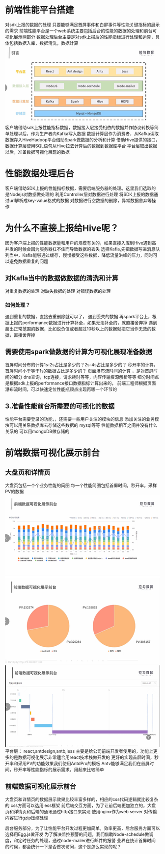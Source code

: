 # 前端性能平台搭建
对sdk上报的数据的处理
只要能够满足首屏事件和白屏事件等性能关键指标的展示的需求
前端性能平台是一个web系统主要包括后台的性能的数据的处理和前台可视化展示两部分
数据处理后台主要是对sdk上报后的性能指标进行处理和运算，具体包括数据入库，数据清洗，数据计算
![alt text](image-27.png)
客户端借助sdk上报性能指标数据，数据接入层接受相依的数据并作协议转换等简单处理以后，作为生产者向Kafka写入数据
数据计算层作为消费者，从Kafka读取数据存入HiveHadoop平台借助Spark做数据的分析和计算
借助Hive提供的接口，数据计算层使用SQL语句从Hive拉去计算后的数据到数据库平台
平台层取出数据以后，准备数据可视化展现的数据
# 性能数据处理后台
客户端借助SDK上报的性能指标数据，需要后端服务器的处理。这里我们选取的是Nodejs对数据做处理的
利用Controller层对数据进行处理
将SDK上报的数据通过url解析成key-value格式的数据
对数据进行空数据的删除，异常数据舍弃等操作
# 为什么不直接上报给Hive呢？
因为客户端上报的性能数据量和用户的规模有关的，如果直接入库到Hive遇到高并发的时候会因为服务器扛不住而导致数据的丢失
选择Kafla,先把数据写进消息队列当中，Kafla能够通过缓存，慢慢接受这些数据，降低流量洪峰的压力，同时可以避免数据重复的问题
## 对Kafla当中的数据做数据的清洗和计算
对重复数据的处理
对缺失数据的处理
对错误数据的处理
### 如何处理？
遇到重复的数据，直接去重删除就可以了，
遇到丢失的数据
再spark平台上，根据上报的performance数据进行计算补全，如果无法补全的，就直接舍弃掉
遇到超出正常范围的数据，比如说负值或者超过10秒以上的数据就把它当作无效的数据，直接舍弃掉
## 需要使用spark做数据的计算为可视化展现准备数据
首屏时间分布的计算1s-2s占比是多少的？2s-4s占比是多少的？
秒开率的计算，首屏时间小于等于1s的数据占比是多少的？
页面瀑布流时间的计算
，是对首屏时间的细分
dns查询，tcp连接，请求耗时等等，内容传输资源解析等等
细分时间点是根据sdk上报的performance接口数据指标计算出来的，
前端工程师根据页面瀑布流时间，可以快速定位性能瓶颈点出现再哪一个环节的

## 3.准备性能前台所需要的可视化的数据
性能平台需要登录的功能，，还需要一些用户关注的模块的信息
添加关注的业务模块可以用关系数据库去存储这些数据的
mysql等等
性能数据相互之间并没有什么关系的
可以用mongoDB做存储的
# 前端数据可视化展示前台
## 大盘页和详情页
大盘页包括一个个业务性能的简图
每一个性能简图包括首屏时间，秒开率，采样PV的数据
![alt text](image-28.png)
![alt text](image-29.png)
![alt text](image-30.png)
平台层：
react,antdesign,antb,less
主要是给公司前端开发者使用的，功能上更多的是数据可视化展示非常适合用react技术栈做开发的
更好的实现首屏时间，秒开率和采用PV的功能效果我们使用AntdPro的模板
Antv能够满足我们在首屏时间，秒开率等性能指标的展示需求，用起来比较简单
## 前端数据可视化展示前台
大盘页和详情页的数据展示效果比较丰富多样的，相应的css代码逻辑就比较复杂的
css方面可以选用less框架
前后端交互方面，为了让前后端更加独立的，大盘页和详情页和后端的通讯通过http接口来实现
使用nginx作为web server
对传输内容进行gzip压缩处理

后台服务部分，为了让性能平台开发过程更加简单，效率更高，后台服务方面可以选择用Egg.js做开发
为了解决监控预警的问题，我们借助Node-schedule做调度，和定时任务的处理，通过node-mailer进行邮件的报警
业界在统计首屏时间的时候，都会统计一下是否首次访问，这个是怎么实现的呢？

